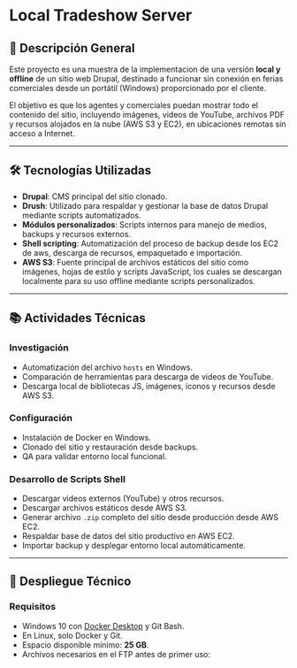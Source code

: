 # Local Tradeshow Server

## 🧾 Descripción General

Este proyecto es una muestra de la implementacion de una versión **local y offline** de un sitio web Drupal, destinado a funcionar sin conexión en ferias comerciales desde un portátil (Windows) proporcionado por el cliente.

El objetivo es que los agentes y comerciales puedan mostrar todo el contenido del sitio, incluyendo imágenes, videos de YouTube, archivos PDF y recursos alojados en la nube (AWS S3 y EC2), en ubicaciones remotas sin acceso a Internet.

---

## 🛠️ Tecnologías Utilizadas

- **Drupal**: CMS principal del sitio clonado.
- **Drush**: Utilizado para respaldar y gestionar la base de datos Drupal mediante scripts automatizados.
- **Módulos personalizados**: Scripts internos para manejo de medios, backups y recursos externos.
- **Shell scripting**: Automatización del proceso de backup desde los EC2 de aws, descarga de recursos, empaquetado e importación.
- **AWS S3**: Fuente principal de archivos estáticos del sitio como imágenes, hojas de estilo y scripts JavaScript, los cuales se descargan localmente para su uso offline mediante scripts personalizados.

---

## 📚 Actividades Técnicas

### Investigación
- Automatización del archivo `hosts` en Windows.
- Comparación de herramientas para descarga de videos de YouTube.
- Descarga local de bibliotecas JS, imágenes, íconos y recursos desde AWS S3.

### Configuración
- Instalación de Docker en Windows.
- Clonado del sitio y restauración desde backups.
- QA para validar entorno local funcional.

### Desarrollo de Scripts Shell
- Descargar videos externos (YouTube) y otros recursos.
- Descargar archivos estáticos desde AWS S3.
- Generar archivo `.zip` completo del sitio desde producción desde AWS EC2.
- Respaldar base de datos del sitio productivo en AWS EC2.
- Importar backup y desplegar entorno local automáticamente.

---

## 🚀 Despliegue Técnico

### Requisitos
- Windows 10 con [Docker Desktop](https://www.docker.com/get-started) y Git Bash.
- En Linux, solo Docker y Git.
- Espacio disponible mínimo: **25 GB**.
- Archivos necesarios en el FTP antes de primer uso:
